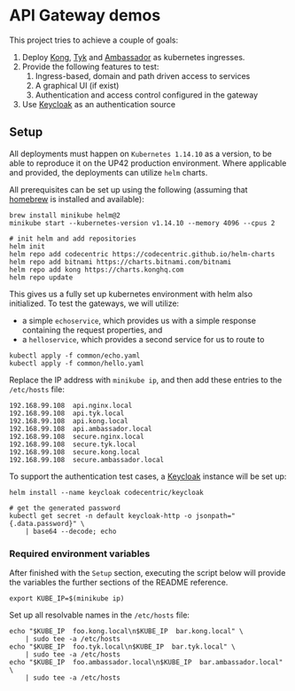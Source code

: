# API Gateway demos

This project tries to achieve a couple of goals: 

1. Deploy [Kong], [Tyk] and [Ambassador] as kubernetes ingresses. 
2. Provide the following features to test:
    1. Ingress-based, domain and path driven access to services
    2. A graphical UI (if exist)
    3. Authentication and access control configured in the gateway
3. Use [Keycloak] as an authentication source

## Setup

All deployments must happen on `Kubernetes 1.14.10` as a version, to
be able to reproduce it on the UP42 production environment. Where
applicable and provided, the deployments can utilize `helm` charts.

All prerequisites can be set up using the following (assuming that
[homebrew] is installed and available):

```shell script
brew install minikube helm@2
minikube start --kubernetes-version v1.14.10 --memory 4096 --cpus 2

# init helm and add repositories
helm init
helm repo add codecentric https://codecentric.github.io/helm-charts
helm repo add bitnami https://charts.bitnami.com/bitnami
helm repo add kong https://charts.konghq.com
helm repo update
```

This gives us a fully set up kubernetes environment with helm also
initialized. To test the gateways, we will utilize:

- a simple `echoservice`, which provides us with a simple response
  containing the request properties, and
- a `helloservice`, which provides a second service for us to route to

```shell script
kubectl apply -f common/echo.yaml
kubectl apply -f common/hello.yaml
```

Replace the IP address with `minikube ip`, and then add these entries
to the `/etc/hosts` file:
```
192.168.99.108  api.nginx.local
192.168.99.108  api.tyk.local
192.168.99.108  api.kong.local
192.168.99.108  api.ambassador.local
192.168.99.108  secure.nginx.local
192.168.99.108  secure.tyk.local
192.168.99.108  secure.kong.local
192.168.99.108  secure.ambassador.local
```





To support the authentication test cases, a [Keycloak] instance will be
set up: 

```shell script
helm install --name keycloak codecentric/keycloak

# get the generated password
kubectl get secret -n default keycloak-http -o jsonpath="{.data.password}" \
    | base64 --decode; echo
```

### Required environment variables

After finished with the `Setup` section, executing the script below
will provide the variables the further sections of the README
reference.

```shell script
export KUBE_IP=$(minikube ip)
```

Set up all resolvable names in the `/etc/hosts` file:

```shell script
echo "$KUBE_IP  foo.kong.local\n$KUBE_IP  bar.kong.local" \
    | sudo tee -a /etc/hosts
echo "$KUBE_IP  foo.tyk.local\n$KUBE_IP  bar.tyk.local" \
    | sudo tee -a /etc/hosts
echo "$KUBE_IP  foo.ambassador.local\n$KUBE_IP  bar.ambassador.local" \
    | sudo tee -a /etc/hosts
```

[Kong]: https://konghq.com/kong/
[Tyk]: https://tyk.io/
[Ambassador]: https://www.getambassador.io/
[Keycloak]: https://www.keycloak.org/
[homebrew]: https://brew.sh/
